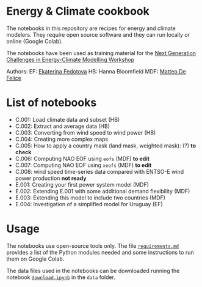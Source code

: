 # Energy & Climate cookbook

The notebooks in this repository are recipes for energy and climate modelers. They require open source software and they can run locally or online (Google Colab). 

The notebooks have been used as training material for the [Next Generation Challenges in Energy-Climate Modelling Workshop](https://research.reading.ac.uk/met-energy/next-generation-challenges-workshop/next-generation-energy-climate-modelling-2024/)

Authors: 
EF: [Ekaterina Fedotova](https://github.com/ekatef)
HB: Hanna Bloomfield
MDF: [Matteo De Felice](https://github.com/matteodefelice)

# List of notebooks

*   C.001: Load climate data and subset (HB)
*   C.002: Extract and average data (HB)
*   C.003: Converting from wind speed to wind power (HB)
*   C.004: Creating more complex maps
*   C.005: How to apply a country mask (land mask, weighted mask): (?) **to check**
*   C.006: Computing NAO EOF using `eofs` (MDF) **to edit**
*   C.007: Computing NAO EOF using `xeofs` (MDF) **to edit**
*   C.008: wind speed time-series data compared with ENTSO-E wind power production **not ready**
*   E.001: Creating your first power system model (MDF)
*   E.002: Extending E.001 with some additional demand flexibility (MDF)
*   E.003: Extending this model to include two countries (MDF)
*   E.004: Investigation of a simplified model for Uruguay (EF)

# Usage

The notebooks use open-source tools only. The file [`requirements.md`](requirements.md) provides a list of the Python modules needed and some instructions to run them on Google Colab.

The data files used in the notebooks can be downloaded running the notebook [`download.ipynb`](data/download.ipynb) in the `data` folder.